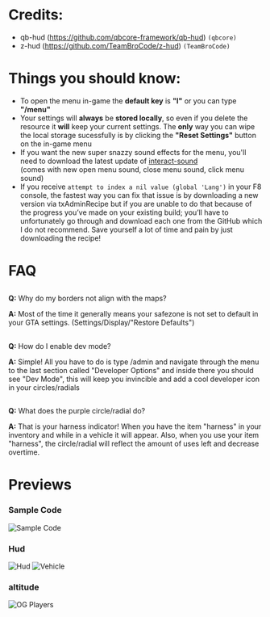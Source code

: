 # Credits:
* qb-hud (https://github.com/qbcore-framework/qb-hud) ```(qbcore)```
* z-hud (https://github.com/TeamBroCode/z-hud) ```(TeamBroCode)```

# Things you should know:
* To open the menu in-game the **default key** is **"I"** or you can type **"/menu"**
* Your settings will **always** be **stored locally**, so even if you delete the resource it **will** keep your current settings. The **only** way you can wipe the local storage sucessfully is by clicking the **"Reset Settings"** button on the in-game menu
* If you want the new super snazzy sound effects for the menu, you'll need to download the latest update of [interact-sound](https://github.com/qbcore-framework/interact-sound) <br>
(comes with new open menu sound, close menu sound, click menu sound)
* If you receive ```attempt to index a nil value (global 'Lang')``` in your F8 console, the fastest way you can fix that issue is by downloading a new version via txAdminRecipe but if you are unable to do that because of the progress you’ve made on your existing build; you’ll have to unfortunately go through and download each one from the GitHub which I do not recommend. Save yourself a lot of time and pain by just downloading the recipe!

# FAQ
##
**Q:** Why do my borders not align with the maps?

**A:** Most of the time it generally means your safezone is not set to default in your GTA settings. (Settings/Display/"Restore Defaults")
##

##
**Q:** How do I enable dev mode?

**A:** Simple! All you have to do is type /admin and navigate through the menu to the last section called "Developer Options" and inside there you should see "Dev Mode", this will keep you invincible and add a cool developer icon in your circles/radials 
##

##
**Q:** What does the purple circle/radial do?

**A:** That is your harness indicator! When you have the item "harness" in your inventory and while in a vehicle it will appear. Also, when you use your item "harness", the circle/radial will reflect the amount of uses left and decrease overtime.
##

# Previews
### Sample Code
![Sample Code](https://media.discordapp.net/attachments/1149802288148402186/1219591802776977408/neu-hud.png?ex=660bdc60&is=65f96760&hm=921e5bd423a8e29c72283dff2f2559abb70bda69149adc0754b2812ab73363a1&=&format=webp&quality=lossless&width=577&height=333)
### Hud
![Hud](https://media.discordapp.net/attachments/1149802288148402186/1219591899799617536/Screenshot_32.png?ex=660bdc77&is=65f96777&hm=faf228878a9f99b6cb683a3e3316da2eb83c5a8f24f6016ad0d40894a0742a2a&=&format=webp&quality=lossless&width=892&height=501)
![Vehicle](https://media.discordapp.net/attachments/1149802288148402186/1219591900651196466/Screenshot_34.png?ex=660bdc78&is=65f96778&hm=5e33573bff8ab99749d7963a4d96345b5009b41e5525cf706991d81a9cbff248&=&format=webp&quality=lossless&width=892&height=501)
### altitude
![OG Players](https://media.discordapp.net/attachments/1149802288148402186/1219591901121089657/Screenshot_2024-03-16_044513.png?ex=660bdc78&is=65f96778&hm=8b3bc608ba3a9c343791807293b7ae6ad3e8dac5b7798ac8b57ae04681957a7e&=&format=webp&quality=lossless&width=763&height=493)

